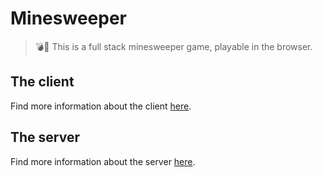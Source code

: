 # Minesweeper
> 💣🚩 This is a full stack minesweeper game, playable in the browser.

## The client

Find more information about the client [here](https://github.com/horeilly1101/minesweeper/tree/master/client).

## The server

Find more information about the server [here](https://github.com/horeilly1101/minesweeper/tree/master/server).
